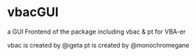 vbacGUI
=======

a GUI Frontend of the package including vbac &amp; pt for VBA-er



vbac is created by @igeta
pt is created by @monochromegane
